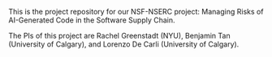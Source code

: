 This is the project repository for our NSF-NSERC project: Managing Risks of AI-Generated Code in the Software Supply Chain.

The PIs of this project are Rachel Greenstadt (NYU), Benjamin Tan (University of Calgary), and Lorenzo De Carli (University of Calgary).

